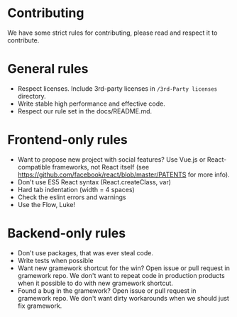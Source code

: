 # Contributing

We have some strict rules for contributing, please read and respect it to contribute.

# General rules
- Respect licenses. Include 3rd-party licenses in `/3rd-Party licenses` directory.
- Write stable high performance and effective code.
- Respect our rule set in the docs/README.md.

# Frontend-only rules

- Want to propose new project with social features? Use Vue.js or React-compatible frameworks, not React itself (see https://github.com/facebook/react/blob/master/PATENTS for more info).
- Don't use ES5 React syntax (React.createClass, var)
- Hard tab indentation (width = 4 spaces)
- Check the eslint errors and warnings
- Use the Flow, Luke!

# Backend-only rules
- Don't use packages, that was ever steal code.
- Write tests when possible
- Want new gramework shortcut for the win? Open issue or pull request in gramework repo. We don't want to repeat code in production products when it possible to do with new gramework shortcut.
- Found a bug in the gramework? Open issue or pull request in gramework repo. We don't want dirty workarounds when we should just fix gramework.

